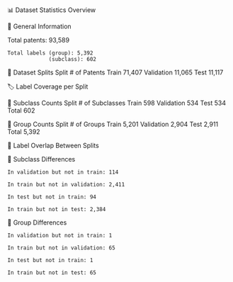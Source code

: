 📊 Dataset Statistics Overview

🧾 General Information

Total patents: 93,589

    Total labels (group): 5,392 
                 (subclass): 602


📁 Dataset Splits
Split	# of Patents
Train	71,407
Validation	11,065
Test	11,117

🏷️ Label Coverage per Split

🔹 Subclass Counts
Split	# of Subclasses
Train	598
Validation	534
Test	534
Total	602

🔹 Group Counts
Split	# of Groups
Train	5,201
Validation	2,904
Test	2,911
Total	5,392

🔄 Label Overlap Between Splits

📌 Subclass Differences

    In validation but not in train: 114

    In train but not in validation: 2,411

    In test but not in train: 94

    In train but not in test: 2,384

📌 Group Differences

    In validation but not in train: 1

    In train but not in validation: 65

    In test but not in train: 1

    In train but not in test: 65

